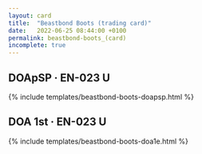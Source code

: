 ```yaml
---
layout: card
title:  "Beastbond Boots (trading card)"
date:   2022-06-25 08:44:00 +0100
permalink: beastbond-boots_(card)
incomplete: true
---
```


## DOApSP &middot; EN-023 U

{% include templates/beastbond-boots-doapsp.html %}


## DOA 1st &middot; EN-023 U

{% include templates/beastbond-boots-doa1e.html %}
